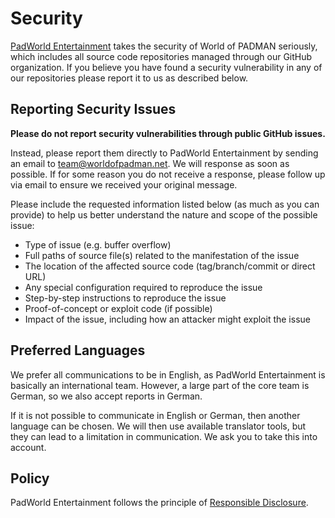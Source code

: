 # Security

[PadWorld Entertainment](https://github.com/PadWorld-Entertainment) takes the security of World of PADMAN seriously, which includes all source code repositories managed through our GitHub organization. If you believe you have found a security vulnerability in any of our repositories please report it to us as described below.

## Reporting Security Issues

**Please do not report security vulnerabilities through public GitHub issues.**

Instead, please report them directly to PadWorld Entertainment by sending an email to [team@worldofpadman.net](mailto:team@worldofpadman.net). We will response as soon as possible. If for some reason you do not receive a response, please follow up via email to ensure we received your original message.

Please include the requested information listed below (as much as you can provide) to help us better understand the nature and scope of the possible issue:

  * Type of issue (e.g. buffer overflow)
  * Full paths of source file(s) related to the manifestation of the issue
  * The location of the affected source code (tag/branch/commit or direct URL)
  * Any special configuration required to reproduce the issue
  * Step-by-step instructions to reproduce the issue
  * Proof-of-concept or exploit code (if possible)
  * Impact of the issue, including how an attacker might exploit the issue

## Preferred Languages

We prefer all communications to be in English, as PadWorld Entertainment is basically an international team. However, a large part of the core team is German, so we also accept reports in German.

If it is not possible to communicate in English or German, then another language can be chosen. We will then use available translator tools, but they can lead to a limitation in communication. We ask you to take this into account.

## Policy

PadWorld Entertainment follows the principle of [Responsible Disclosure](https://en.wikipedia.org/wiki/Responsible_disclosure).
